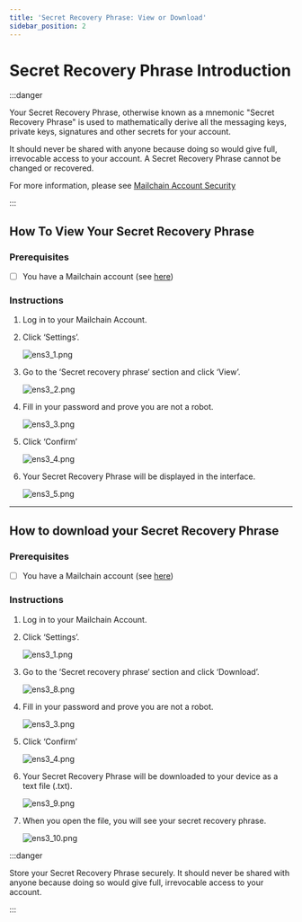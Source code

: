 ```yaml
---
title: 'Secret Recovery Phrase: View or Download'
sidebar_position: 2
---
```


# Secret Recovery Phrase Introduction

:::danger

Your Secret Recovery Phrase, otherwise known as a mnemonic "Secret Recovery Phrase" is used to mathematically derive all the messaging keys, private keys, signatures and other secrets for your account.

It should never be shared with anyone because doing so would give full, irrevocable access to your account. A Secret Recovery Phrase cannot be changed or recovered.

For more information, please see [Mailchain Account Security](/user/faqs#mailchain-account-security)

:::

## How To View Your Secret Recovery Phrase

### Prerequisites

-   [ ] You have a Mailchain account (see [here](/user/guides/getting-started/create-a-mailchain-account))

### Instructions

1. Log in to your Mailchain Account.
2. Click ‘Settings’.

    ![ens3_1.png](./img-secret-recovery-phrase/ens3_1.png)

3. Go to the ‘Secret recovery phrase‘ section and click ‘View’.

    ![ens3_2.png](./img-secret-recovery-phrase/ens3_2.png)

4. Fill in your password and prove you are not a robot.

    ![ens3_3.png](./img-secret-recovery-phrase/ens3_3.png)

5. Click ‘Confirm’

    ![ens3_4.png](./img-secret-recovery-phrase/ens3_4.png)

6. Your Secret Recovery Phrase will be displayed in the interface.

    ![ens3_5.png](./img-secret-recovery-phrase/ens3_5.png)

---

## How to download your Secret Recovery Phrase

### Prerequisites

-   [ ] You have a Mailchain account (see [here](/user/guides/getting-started/create-a-mailchain-account))

### Instructions

1. Log in to your Mailchain Account.
2. Click ‘Settings’.

    ![ens3_1.png](./img-secret-recovery-phrase/ens3_1%201.png)

3. Go to the ‘Secret recovery phrase‘ section and click ‘Download’.

    ![ens3_8.png](./img-secret-recovery-phrase/ens3_8.png)

4. Fill in your password and prove you are not a robot.

    ![ens3_3.png](./img-secret-recovery-phrase/ens3_3.png)

5. Click ‘Confirm’

    ![ens3_4.png](./img-secret-recovery-phrase/ens3_4.png)

6. Your Secret Recovery Phrase will be downloaded to your device as a text file (.txt).

    ![ens3_9.png](./img-secret-recovery-phrase/ens3_9.png)

7. When you open the file, you will see your secret recovery phrase.

    ![ens3_10.png](./img-secret-recovery-phrase/ens3_10.png)

:::danger

Store your Secret Recovery Phrase securely. It should never be shared with anyone because doing so would give full, irrevocable access to your account.

:::
